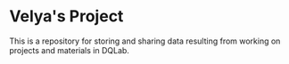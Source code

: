 # Velya's Project
This is a repository for storing and sharing data resulting from working on projects and materials in DQLab.
